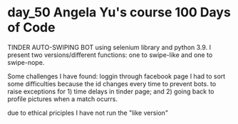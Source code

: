 # day_50 Angela Yu's course 100 Days of Code

TINDER AUTO-SWIPING BOT
  using selenium library and python 3.9.
  I present two versions/different functions: one to swipe-like and one to swipe-nope.
  
  Some challenges I have found: 
  loggin through facebook page I had to sort some difficulties because the id changes every time to prevent bots.
  to raise exceptions for 1) time delays in tinder page; and 2) going back to profile pictures when a match ocurrs.
  
  due to ethical priciples I have not run the "like version"
